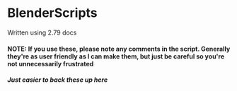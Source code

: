 # BlenderScripts
Written using 2.79 docs
<h4> NOTE: If you use these, please note any comments in the script. Generally they're as user friendly as I can make them, but just be careful so you're not unnecessarily frustrated <br> </h4>

<h5> Just easier to back these up here </h5>
